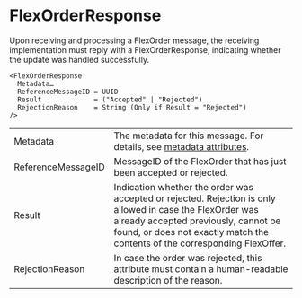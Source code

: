<!--
SPDX-FileCopyrightText: 2020-2023 Contributors to the Shapeshifter project

SPDX-License-Identifier: Apache-2.0
-->

# FlexOrderResponse

Upon receiving and processing a FlexOrder message, the receiving implementation must reply with a FlexOrderResponse, indicating whether the update was handled successfully.

```
<FlexOrderResponse
  Metadata…
  ReferenceMessageID = UUID
  Result             = ("Accepted" | "Rejected")
  RejectionReason    = String (Only if Result = "Rejected")
/>
```

|                    |                                                                                                                                                                                                                                 |
|--------------------|---------------------------------------------------------------------------------------------------------------------------------------------------------------------------------------------------------------------------------|
| Metadata           | The metadata for this message. For details, see [metadata attributes](metadata-attributes.md).                                                                                                                                  |
| ReferenceMessageID | MessageID of the FlexOrder that has just been accepted or rejected.                                                                                                                                                             |
| Result             | Indication whether the order was accepted or rejected. Rejection is only allowed in case the FlexOrder was already accepted previously, cannot be found, or does not exactly match the contents of the corresponding FlexOffer. |
| RejectionReason    | In case the order was rejected, this attribute must contain a human-readable description of the reason.                                                                                                                         |
